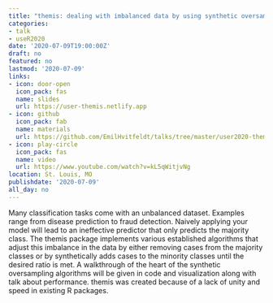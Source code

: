 ```yaml
---
title: "themis: dealing with imbalanced data by using synthetic oversampling"
categories:
- talk
- useR2020
date: '2020-07-09T19:00:00Z'
draft: no
featured: no
lastmod: '2020-07-09'
links:
- icon: door-open
  icon_pack: fas
  name: slides
  url: https://user-themis.netlify.app
- icon: github
  icon_pack: fab
  name: materials
  url: https://github.com/EmilHvitfeldt/talks/tree/master/user2020-themis
- icon: play-circle
  icon_pack: fas
  name: video
  url: https://www.youtube.com/watch?v=kL5qWitjvNg
location: St. Louis, MO
publishdate: '2020-07-09'
all_day: no
---
```


Many classification tasks come with an unbalanced dataset. Examples range from disease prediction to fraud detection. Naively applying your model will lead to an ineffective predictor that only predicts the majority class.
The themis package implements various established algorithms that adjust this imbalance in the data by either removing cases from the majority classes or by synthetically adds cases to the minority classes until the desired ratio is met.
A walkthrough of the heart of the synthetic oversampling algorithms will be given in code and visualization along with talk about performance.
themis was created because of a lack of unity and speed in existing R packages.
